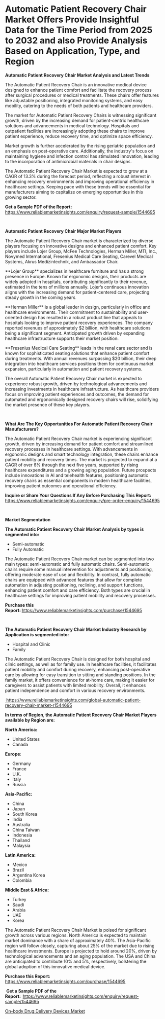 <p><h1>Automatic Patient Recovery Chair Market Offers Provide Insightful Data for the Time Period from 2025 to 2032 and also Provide Analysis Based on Application, Type, and Region</h1></p><p><strong>Automatic Patient Recovery Chair Market Analysis and Latest Trends</strong></p>
<p><p>The Automatic Patient Recovery Chair is an innovative medical device designed to enhance patient comfort and facilitate the recovery process after surgical procedures or medical treatments. These chairs offer features like adjustable positioning, integrated monitoring systems, and easy mobility, catering to the needs of both patients and healthcare providers. </p><p>The market for Automatic Patient Recovery Chairs is witnessing significant growth, driven by the increasing demand for patient-centric healthcare solutions and advancements in medical technology. Hospitals and outpatient facilities are increasingly adopting these chairs to improve patient experience, reduce recovery time, and optimize space efficiency. </p><p>Market growth is further accelerated by the rising geriatric population and an emphasis on post-operative care. Additionally, the industry's focus on maintaining hygiene and infection control has stimulated innovation, leading to the incorporation of antimicrobial materials in chair designs. </p><p>The Automatic Patient Recovery Chair Market is expected to grow at a CAGR of 13.3% during the forecast period, reflecting a robust interest in enhancing recovery environments and improving operational efficiency in healthcare settings. Keeping pace with these trends will be essential for manufacturers aiming to capitalize on emerging opportunities in this growing sector.</p></p>
<p><strong>Get a Sample PDF of the Report:&nbsp;</strong> <a href="https://www.reliablemarketinsights.com/enquiry/request-sample/1544695?utm_campaign=2636&utm_medium=2&utm_source=Github&utm_content=ia&utm_term=04032025&utm_id=automatic-patient-recovery-chair">https://www.reliablemarketinsights.com/enquiry/request-sample/1544695</a></p>
<p>&nbsp;</p>
<p><strong>Automatic Patient Recovery Chair Major Market Players</strong></p>
<p><p>The Automatic Patient Recovery Chair market is characterized by diverse players focusing on innovative designs and enhanced patient comfort. Key players include Lojer Group, McFee Technologies, Herman Miller, MTI, Inc., Novymed International, Fresenius Medical Care Seating, Carevel Medical Systems, Akrus Medizintechnik, and Ambassador Chair.</p><p>**Lojer Group** specializes in healthcare furniture and has a strong presence in Europe. Known for ergonomic designs, their products are widely adopted in hospitals, contributing significantly to their revenue, estimated in the tens of millions annually. Lojer’s continuous innovation aligns with the increasing demand for patient-centered care, projecting steady growth in the coming years.</p><p>**Herman Miller** is a global leader in design, particularly in office and healthcare environments. Their commitment to sustainability and user-oriented design has resulted in a robust product line that appeals to hospitals looking to improve patient recovery experiences. The company reported revenues of approximately $2 billion, with healthcare solutions being a significant segment. Anticipated growth driven by expanding healthcare infrastructure supports their market position.</p><p>**Fresenius Medical Care Seating** leads in the renal care sector and is known for sophisticated seating solutions that enhance patient comfort during treatments. With annual revenues surpassing $20 billion, their deep integration into healthcare services positions them for continuous market expansion, particularly in automation and patient recovery systems.</p><p>The overall Automatic Patient Recovery Chair market is expected to experience robust growth, driven by technological advancements and increasing investments in healthcare infrastructure. As healthcare providers focus on improving patient experiences and outcomes, the demand for automated and ergonomically designed recovery chairs will rise, solidifying the market presence of these key players.</p></p>
<p>&nbsp;</p>
<p><strong>What Are The Key Opportunities For Automatic Patient Recovery Chair Manufacturers?</strong></p>
<p><p>The Automatic Patient Recovery Chair market is experiencing significant growth, driven by increasing demand for patient comfort and streamlined recovery processes in healthcare settings. With advancements in ergonomic designs and smart technology integration, these chairs enhance patient mobility and recovery times. The market is projected to expand at a CAGR of over 6% through the next five years, supported by rising healthcare expenditures and a growing aging population. Future prospects include innovations in AI and telehealth features, positioning automatic recovery chairs as essential components in modern healthcare facilities, improving patient outcomes and operational efficiency.</p></p>
<p><strong>Inquire or Share Your Questions If Any Before Purchasing This Report:</strong> <a href="https://www.reliablemarketinsights.com/enquiry/pre-order-enquiry/1544695?utm_campaign=2636&utm_medium=2&utm_source=Github&utm_content=ia&utm_term=04032025&utm_id=automatic-patient-recovery-chair">https://www.reliablemarketinsights.com/enquiry/pre-order-enquiry/1544695</a></p>
<p>&nbsp;</p>
<p><strong>Market Segmentation</strong></p>
<p><strong>The Automatic Patient Recovery Chair Market Analysis by types is segmented into:</strong></p>
<p><ul><li>Semi-automatic</li><li>Fully Automatic</li></ul></p>
<p><p>The Automatic Patient Recovery Chair market can be segmented into two main types: semi-automatic and fully automatic chairs. Semi-automatic chairs require some manual intervention for adjustments and positioning, offering moderate ease of use and flexibility. In contrast, fully automatic chairs are equipped with advanced features that allow for complete automation in adjusting positioning, reclining, and support functions, enhancing patient comfort and care efficiency. Both types are crucial in healthcare settings for improving patient mobility and recovery processes.</p></p>
<p><strong>Purchase this Report:&nbsp;</strong><a href="https://www.reliablemarketinsights.com/purchase/1544695?utm_campaign=2636&utm_medium=2&utm_source=Github&utm_content=ia&utm_term=04032025&utm_id=automatic-patient-recovery-chair">https://www.reliablemarketinsights.com/purchase/1544695</a></p>
<p>&nbsp;</p>
<p><strong>The Automatic Patient Recovery Chair Market Industry Research by Application is segmented into:</strong></p>
<p><ul><li>Hospital and Clinic</li><li>Family</li></ul></p>
<p><p>The Automatic Patient Recovery Chair is designed for both hospital and clinic settings, as well as for family use. In healthcare facilities, it facilitates patient mobility and comfort during recovery, enhancing post-operative care by allowing for easy transition to sitting and standing positions. In the family market, it offers convenience for at-home care, making it easier for caregivers to assist patients with limited mobility. Overall, it enhances patient independence and comfort in various recovery environments.</p></p>
<p><a href="https://www.reliablemarketinsights.com/global-automatic-patient-recovery-chair-market-r1544695?utm_campaign=2636&utm_medium=2&utm_source=Github&utm_content=ia&utm_term=04032025&utm_id=automatic-patient-recovery-chair">&nbsp;https://www.reliablemarketinsights.com/global-automatic-patient-recovery-chair-market-r1544695</a></p>
<p><strong>In terms of Region, the Automatic Patient Recovery Chair Market Players available by Region are:</strong></p>
<p>
    <p> <strong> North America: </strong>
        <ul>
            <li>United States</li>
            <li>Canada</li>
        </ul>
        </p> 
    <p> <strong> Europe: </strong>
        <ul>
            <li>Germany</li>
            <li>France</li>
            <li>U.K.</li>
            <li>Italy</li>
            <li>Russia</li>
        </ul>
        </p> 
    <p> <strong> Asia-Pacific: </strong>
        <ul>
            <li>China</li>
            <li>Japan</li>
            <li>South Korea</li>
            <li>India</li>
            <li>Australia</li>
            <li>China Taiwan</li>
            <li>Indonesia</li>
            <li>Thailand</li>
            <li>Malaysia</li>
        </ul>
        </p> 
    <p> <strong> Latin America: </strong>
        <ul>
            <li>Mexico</li>
            <li>Brazil</li>
            <li>Argentina Korea</li>
            <li>Colombia</li>
        </ul>
        </p> 
    <p> <strong> Middle East & Africa: </strong>
        <ul>
            <li>Turkey</li>
            <li>Saudi</li>
            <li>Arabia</li>
            <li>UAE</li>
            <li>Korea</li>
        </ul>
    </p>
    </p>
<p><p>The Automatic Patient Recovery Chair Market is poised for significant growth across various regions. North America is expected to maintain market dominance with a share of approximately 40%. The Asia-Pacific region will follow closely, capturing about 25% of the market due to rising healthcare investments. Europe is projected to hold around 20%, driven by technological advancements and an aging population. The USA and China are anticipated to contribute 10% and 5%, respectively, bolstering the global adoption of this innovative medical device.</p></p>
<p><strong>Purchase this Report: </strong><a href="https://www.reliablemarketinsights.com/purchase/1544695?utm_campaign=2636&utm_medium=2&utm_source=Github&utm_content=ia&utm_term=04032025&utm_id=automatic-patient-recovery-chair">https://www.reliablemarketinsights.com/purchase/1544695</a></p>
<p>&nbsp;<strong>Get a Sample PDF of the Report:&nbsp;&nbsp;</strong><a href="https://www.reliablemarketinsights.com/enquiry/request-sample/1544695?utm_campaign=2636&utm_medium=2&utm_source=Github&utm_content=ia&utm_term=04032025&utm_id=automatic-patient-recovery-chair">https://www.reliablemarketinsights.com/enquiry/request-sample/1544695</a></p>
<p><strong></strong></p>
<p><p><a href="https://github.com/raeezkenedz/Market-Research-Report-List-1/blob/main/on-body-drug-delivery-devices-market.md?utm_campaign=2636&utm_medium=2&utm_source=Github&utm_content=ia&utm_term=04032025&utm_id=automatic-patient-recovery-chair">On-body Drug Delivery Devices Market</a></p></p>